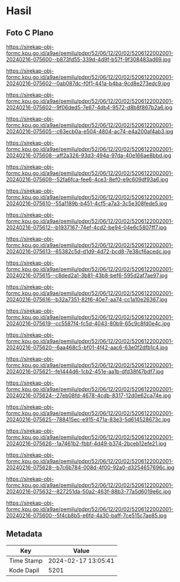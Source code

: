# Hasil

## Foto C Plano

https://sirekap-obj-formc.kpu.go.id/a9ae/pemilu/pdpr/52/06/12/20/02/5206122002001-20240216-075600--b873fd55-339d-4d9f-b57f-9f308483ad69.jpg

https://sirekap-obj-formc.kpu.go.id/a9ae/pemilu/pdpr/52/06/12/20/02/5206122002001-20240216-075602--0ab087dc-f0f1-441a-b4ba-9cd8e273edc9.jpg

https://sirekap-obj-formc.kpu.go.id/a9ae/pemilu/pdpr/52/06/12/20/02/5206122002001-20240216-075602--9f06ded5-7e67-4db4-9572-d8b8f867b2a6.jpg

https://sirekap-obj-formc.kpu.go.id/a9ae/pemilu/pdpr/52/06/12/20/02/5206122002001-20240216-075605--c63ecb0a-e504-4804-ac74-e4a200af4ab3.jpg

https://sirekap-obj-formc.kpu.go.id/a9ae/pemilu/pdpr/52/06/12/20/02/5206122002001-20240216-075608--aff2a326-93d3-494a-97da-40e166ae8bbd.jpg

https://sirekap-obj-formc.kpu.go.id/a9ae/pemilu/pdpr/52/06/12/20/02/5206122002001-20240216-075609--52fa6fca-fee6-4ce3-8ef0-e9c609df93a6.jpg

https://sirekap-obj-formc.kpu.go.id/a9ae/pemilu/pdpr/52/06/12/20/02/5206122002001-20240216-075610--55a1189b-b451-4cf5-a7a3-3c5e308fede5.jpg

https://sirekap-obj-formc.kpu.go.id/a9ae/pemilu/pdpr/52/06/12/20/02/5206122002001-20240216-075612--b1937167-74ef-4cd2-be94-04e6c5807ff7.jpg

https://sirekap-obj-formc.kpu.go.id/a9ae/pemilu/pdpr/52/06/12/20/02/5206122002001-20240216-075613--65382c5d-d1d9-4d72-bcd8-7e38cf6acedc.jpg

https://sirekap-obj-formc.kpu.go.id/a9ae/pemilu/pdpr/52/06/12/20/02/5206122002001-20240216-075615--c8ded2a1-3b81-43b8-bef6-595d2af7ae97.jpg

https://sirekap-obj-formc.kpu.go.id/a9ae/pemilu/pdpr/52/06/12/20/02/5206122002001-20240216-075616--b32a7351-82f6-40e7-aa74-cc1a10e26367.jpg

https://sirekap-obj-formc.kpu.go.id/a9ae/pemilu/pdpr/52/06/12/20/02/5206122002001-20240216-075619--cc5587f4-fc5d-4043-80b9-65c9c8fd0e4c.jpg

https://sirekap-obj-formc.kpu.go.id/a9ae/pemilu/pdpr/52/06/12/20/02/5206122002001-20240216-075620--6aa468c5-bf01-4f42-aac6-63e0f2dfb1c4.jpg

https://sirekap-obj-formc.kpu.go.id/a9ae/pemilu/pdpr/52/06/12/20/02/5206122002001-20240216-075621--fe1444d6-1cb2-451e-aa1b-dfd38f47bdf7.jpg

https://sirekap-obj-formc.kpu.go.id/a9ae/pemilu/pdpr/52/06/12/20/02/5206122002001-20240216-075624--27eb08fd-4678-4cdb-8317-12d0e62ca74e.jpg

https://sirekap-obj-formc.kpu.go.id/a9ae/pemilu/pdpr/52/06/12/20/02/5206122002001-20240216-075625--788415ec-e915-471a-83e3-5d614528673c.jpg

https://sirekap-obj-formc.kpu.go.id/a9ae/pemilu/pdpr/52/06/12/20/02/5206122002001-20240216-075626--1a7461b2-fbbf-4d49-b374-2bceb12efe21.jpg

https://sirekap-obj-formc.kpu.go.id/a9ae/pemilu/pdpr/52/06/12/20/02/5206122002001-20240216-075628--b7c6b784-008d-4f00-92a0-d3254657696c.jpg

https://sirekap-obj-formc.kpu.go.id/a9ae/pemilu/pdpr/52/06/12/20/02/5206122002001-20240216-075632--827251da-50a2-463f-88b3-77a5d6019e6c.jpg

https://sirekap-obj-formc.kpu.go.id/a9ae/pemilu/pdpr/52/06/12/20/02/5206122002001-20240216-075600--5f4cb8b5-e6fd-4a30-baff-7ce515c7ae85.jpg


## Metadata

| Key        | Value               |
| ---------- | ------------------- |
| Time Stamp | 2024-02-17 13:05:41 |
| Kode Dapil | 5201                |



